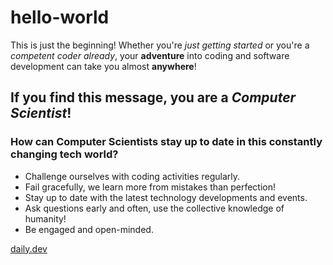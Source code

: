 # hello-world
This is just the beginning!
Whether you're *just getting started* or you're a *competent coder already*,
your **adventure** into coding and software development can take you almost **anywhere**!

## If you find this message, you are a *Computer Scientist*!

### How can Computer Scientists stay up to date in this constantly changing tech world?
- Challenge ourselves with coding activities regularly.
- Fail gracefully, we learn more from mistakes than perfection!
- Stay up to date with the latest technology developments and events.
- Ask questions early and often, use the collective knowledge of humanity!
- Be engaged and open-minded.

[daily.dev](https://daily.dev/)
